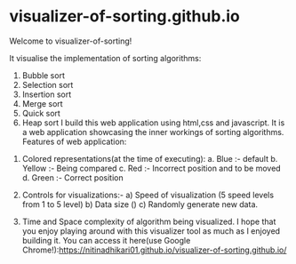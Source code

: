 # visualizer-of-sorting.github.io
Welcome to visualizer-of-sorting!

It visualise the implementation of sorting algorithms:

1) Bubble sort
2) Selection sort
3) Insertion sort
4) Merge sort
5) Quick sort
6) Heap sort
I  build this web application using html,css and javascript.
It is a web application showcasing the inner workings of sorting algorithms.
Features of web application:
1. Colored representations(at the time of executing):
  a. Blue :- default
  b. Yellow :- Being compared
  c. Red :-  Incorrect position and to be moved
  d. Green :- Correct position

2. Controls for visualizations:-
  a) Speed of visualization (5 speed levels from 1 to 5 level)
  b) Data size ()
  c) Randomly generate new data.

3. Time and Space complexity of algorithm being visualized.
I hope that you enjoy playing around with this visualizer tool as much as I enjoyed building it.
You can access it here(use Google Chrome!):https://nitinadhikari01.github.io/visualizer-of-sorting.github.io/
